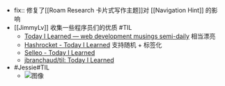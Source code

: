 - fix:: 修复了[[Roam Research 卡片式写作主题]]对 [[Navigation Hint]] 的影响
- [[JimmyLv]] 收集一些程序员们的优质 #TIL
    - [Today I Learned — web development musings semi-daily](https://ricostacruz.com/til/) 相当漂亮
    - [Hashrocket - Today I Learned](https://til.hashrocket.com/) 支持随机 + 标签化
    - [Selleo - Today I Learned](https://selleo.com/til)
    - [jbranchaud/til: Today I Learned](https://github.com/jbranchaud/til)
- #Jessie#TIL
    - ![图像](https://pbs.twimg.com/media/EibhxrEWoAI-YJ1?format=png&name=small)
